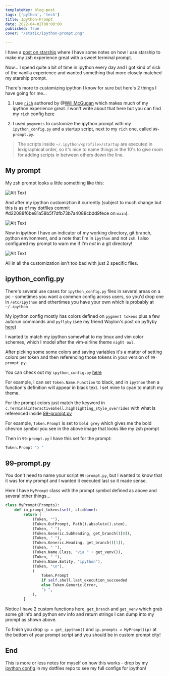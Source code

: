 ```yaml
---
templateKey: blog-post
tags: ['python', 'tech']
title: Ipython-Prompt
date: 2022-04-02T00:00:00
published: True
cover: "/static/ipython-prompt.png"

---
```


I have a [post on starship](/starship) where I have some notes on how I use starship to make my zsh experience great with a sweet terminal prompt.

Now... I spend quite a bit of time in ipython every day and I got kind of sick of the vanilla experience and wanted something that more closely matched my starship prompt.

There's more to customizing ipython I know for sure but here's 2 things I have going for me...

1. I use [`rich`](https://pypi.org/project/rich/) authored by @[Will McGugan](https://twitter.com/willmcgugan) which makes much of my ipython experience great.
I won't write about that here but you can find my `rich` config [here](https://github.com/nicpayne713/dotfiles/blob/main/ipython/.ipython/profile_default/startup/01-rich_init.py)

2. I used `pygments` to customize the ipython prompt with my `ipython_config.py` and a startup script, next to my `rich` one, called `99-prompt.py`.

> The scripts inside `~/.ipython/<profile>/startup` are executed in lexigraphical order, so it's nice to name things in the 10's to give room for adding scripts in between others down the line.

## My prompt

My zsh prompt looks a little something like this:

![Alt Text](/images/zsh-starship-prompt.png)

And after my ipython customiztion it currently (subject to much change but this is as of my dotfiles commit #d22088f6be81a58b5f7dfb73b7a4088cbdd9fece on `main`).

![Alt Text](/images/ipython-prompt.png)

Now in ipython I have an indicator of my working directory, git branch, python environment, and a note that I'm in `ipython` and not `zsh`.
I also configured my prompt to warn me if I'm _not_ in a git directory!

![Alt Text](/images/ipython-prompt-no-git.png)

All in all the customization isn't too bad with just 2 specific files.

## ipython_config.py

There's several use cases for `ipython_config.py` files in several areas on a pc - sometimes you want a common config across users, so you'd drop one in `/etc/ipython` and othertimes you have your own which is probably at `~/.ipython`

My ipython config mostly has colors defined on `pygment tokens` plus a few autorun commands and `pyflyby` (see my friend Waylon's post on pyflyby [here](https://waylonwalker.com/pyflyby/))

I wanted to match my ipython somewhat to my tmux and vim color schemes, which I model after the vim-airline theme `night owl`.

After picking some some colors and saving variables it's a matter of setting colors per token and then referencing those tokens in your version of `99-prompt.py`.

You can check out my `ipython_config.py` [here](https://github.com/nicpayne713/dotfiles/blob/home/ipython/.ipython/profile_default/ipython_config.py)

For example, I can set `Token.Name.Function` to black, and in `ipython` then a function's definition will appear in black text. I set mine to cyan to match my theme.

For the prompt colors just match the keyword in `c.TerminalInteractiveShell.highlighting_style_overrides` with what is referenced inside [99-prompt.py](https://github.com/nicpayne713/dotfiles/blob/home/ipython/.ipython/profile_default/startup/99-prompt.py)

For example, `Token.Prompt` is set to `bold grey` which gives me the bold chevron symbol you see in the above image that looks like my zsh prompt 

Then in `99-prompt.py` I have this set for the prompt:

```python
Token.Prompt "❯ "
```

## 99-prompt.py

You don't need to name your script `99-prompt.py`, but I wanted to know that it was for my prompt and I wanted it executed last so it made sense.

Here I have `MyPrompt` class with the prompt symbol defined as above and several other things... 

```python
class MyPrompt(Prompts):
    def in_prompt_tokens(self, cli=None):
        return [
            (Token, ""),
            (Token.OutPrompt, Path().absolute().stem),
            (Token, " "),
            (Token.Generic.Subheading, get_branch()[0]),
            (Token, " "),
            (Token.Generic.Heading, get_branch()[1]),
            (Token, " "),
            (Token.Name.Class, "via " + get_venv()),
            (Token, " "),
            (Token.Name.Entity, "ipython"),
            (Token, "\n"),
            (
                Token.Prompt
                if self.shell.last_execution_succeeded
                else Token.Generic.Error,
                "❯ ",
            ),
        ]

```

Notice I have 2 custom functions here, `get_branch` and `get_venv` which grab some git info and python env info and return strings I can dump into my prompt as shown above.

To finish you drop `ip = get_ipython()` and `ip.prompts = MyPrompt(ip)` at the bottom of your prompt script and you should be in custom prompt city!

## End

This is more or less notes for myself on how this works - drop by my [ipython config](https://github.com/nicpayne713/dotfiles/tree/home/ipython) in my dotfiles repo to see my full configs for ipython!
